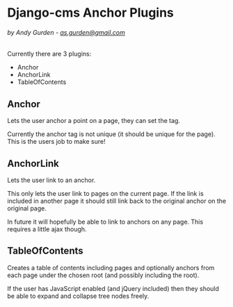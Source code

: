 Django-cms Anchor Plugins
=========================
###### by Andy Gurden - [as.gurden@gmail.com](mailto:as.gurden@gmail.com)


Currently there are 3 plugins:

* Anchor
* AnchorLink
* TableOfContents

Anchor
------

Lets the user anchor a point on a page, they can set the tag.

Currently the anchor tag is not unique (it should be unique for the page). This is the users job to make sure!

AnchorLink
----------

Lets the user link to an anchor.

This only lets the user link to pages on the current page. If the link is included in another page it should still link back to the original anchor on the original page.

In future it will hopefully be able to link to anchors on any page. This requires a little ajax though.

TableOfContents
---------------

Creates a table of contents including pages and optionally anchors from each page under the chosen root (and possibly including the root).

If the user has JavaScript enabled (and jQuery included) then they should be able to expand and collapse tree nodes freely.
